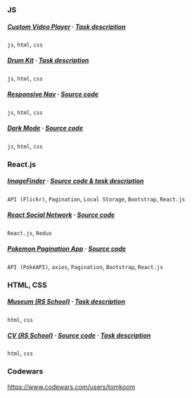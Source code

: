 ### JS

##### [Custom Video Player](https://rolling-scopes-school.github.io/tomkoom-JSFEPRESCHOOL/custom-video-player/) · [Task description](https://github.com/rolling-scopes-school/tasks/blob/master/tasks/js30/js30-4.md)

`js`, `html`, `css`

##### [Drum Kit](https://rolling-scopes-school.github.io/tomkoom-JSFEPRESCHOOL/drum-kit/) · [Task description](https://github.com/rolling-scopes-school/tasks/blob/master/tasks/js30/js30.md)

`js`, `html`, `css`

##### [Responsive Nav](https://responsivenav1.netlify.app/) · [Source code](https://github.com/tomkoom/responsive-nav)

`js`, `html`, `css`

##### [Dark Mode](https://simpledarkmode.netlify.app/) · [Source code](https://github.com/tomkoom/dark-mode)

`js`, `html`, `css`

### React.js

##### [ImageFinder](https://elinext-test.netlify.app/) · [Source code & task description](https://github.com/tomkoom/elinext-test)

`API (Flickr)`, `Pagination`, `Local Storage`, `Bootstrap`, `React.js`

##### [React Social Network](https://reactsocnet.netlify.app/) · [Source code](https://github.com/tomkoom/react-social-network)

`React.js`, `Redux`

##### [Pokemon Pagination App](https://pokemon-pagination-app.netlify.app/) · [Source code](https://github.com/tomkoom/pokemon-pagination-app)

`API (PokéAPI)`, `axios`, `Pagination`, `Bootstrap`, `React.js`

### HTML, CSS

##### [Museum (RS School)](https://rolling-scopes-school.github.io/tomkoom-JSFEPRESCHOOL/museum/) · [Task description](https://github.com/rolling-scopes-school/tasks/blob/master/tasks/museum/museum.md)

`html`, `css`

##### [CV (RS School)](https://tomkoom.github.io/rsschool-cv/) · [Source code](https://github.com/tomkoom/rsschool-cv) · [Task description](https://github.com/rolling-scopes-school/tasks/blob/master/tasks/cv/html-css.md)

`html`, `css`

### Codewars

https://www.codewars.com/users/tomkoom
